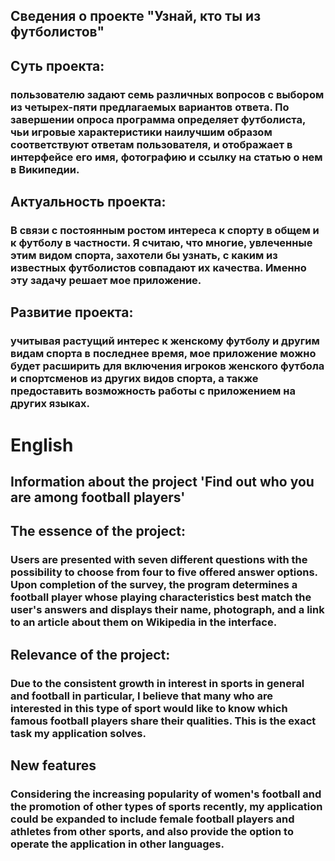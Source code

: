 ## Сведения о проекте "Узнай, кто ты из футболистов"

## Суть проекта: 
### пользователю задают семь различных вопросов с выбором из четырех-пяти предлагаемых вариантов ответа. По завершении опроса программа определяет футболиста, чьи игровые характеристики наилучшим образом соответствуют ответам пользователя, и отображает в интерфейсе его имя, фотографию и ссылку на статью о нем в Википедии.

## Актуальность проекта: 
### В связи с постоянным ростом интереса к спорту в общем и к футболу в частности. Я считаю, что многие, увлеченные этим видом спорта, захотели бы узнать, с каким из известных футболистов совпадают их качества. Именно эту задачу решает мое приложение.

## Развитие проекта:
### учитывая растущий интерес к женскому футболу и другим видам спорта в последнее время, мое приложение можно будет расширить для включения игроков женского футбола и спортсменов из других видов спорта, а также предоставить возможность работы с приложением на других языках.

# English
## Information about the project 'Find out who you are among football players'

## The essence of the project: 
### Users are presented with seven different questions with the possibility to choose from four to five offered answer options. Upon completion of the survey, the program determines a football player whose playing characteristics best match the user's answers and displays their name, photograph, and a link to an article about them on Wikipedia in the interface.

## Relevance of the project:
### Due to the consistent growth in interest in sports in general and football in particular, I believe that many who are interested in this type of sport would like to know which famous football players share their qualities. This is the exact task my application solves.

## New features
### Considering the increasing popularity of women's football and the promotion of other types of sports recently, my application could be expanded to include female football players and athletes from other sports, and also provide the option to operate the application in other languages.






